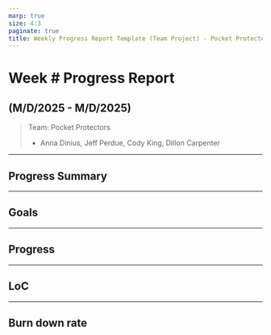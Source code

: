 ```yaml
---
marp: true
size: 4:3
paginate: true
title: Weekly Progress Report Template (Team Project) - Pocket Protectors
---
```


# Week # Progress Report

## (M/D/2025 - M/D/2025)

> Team: Pocket Protectors
>
> - Anna Dinius, Jeff Perdue, Cody King, Dillon Carpenter

---

## Progress Summary

---

## Goals

---

## Progress

---

## LoC

---

## Burn down rate
